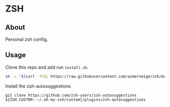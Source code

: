 # ZSH

## About

Personal zsh config.

## Usage

Clone this repo and add run `install.sh`.

```bash
sh -c "$(curl -fsSL https://raw.githubusercontent.com/aimerneige/zsh/master/install.sh)"
```

Install the zsh-autosuggestions

```
git clone https://github.com/zsh-users/zsh-autosuggestions ${ZSH_CUSTOM:-~/.oh-my-zsh/custom}/plugins/zsh-autosuggestions
```

